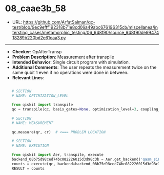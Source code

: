 # 08_caae3b_58
 - URL: https://github.com/ArfatSalman/qc-test/blob/9ec9efff192318b71e8cd06a49abc676196315cb/miscellanea/intersting_cases/metamorphic_testing/06_948f90/source_948f90de9947418289b220bd2e61caa3.py
---
 - **Checker**: OpAfterTransp
 - **Problem Description**: Measurement after transpile
 - **Intended Behavior**: Single circuit program with simulation.
 - **Additional Comments**: The user repeats the measurement twice on the same qubit 1 even if no operations were done in between.
 - **Relevant Lines**:
```python
   
   # SECTION
   # NAME: OPTIMIZATION_LEVEL
   
   from qiskit import transpile
   qc = transpile(qc, basis_gates=None, optimization_level=3, coupling_map=None)
   
   # SECTION
   # NAME: MEASUREMENT
   
   qc.measure(qr, cr)  # <=== PROBLEM LOCATION
   
   # SECTION
   # NAME: EXECUTION
   
   from qiskit import Aer, transpile, execute
   backend_08b75d98ced74bc082226015d3d98c3b = Aer.get_backend('qasm_simulator')
   counts = execute(qc, backend=backend_08b75d98ced74bc082226015d3d98c3b, shots=7838).result().get_counts(qc)
   RESULT = counts
```